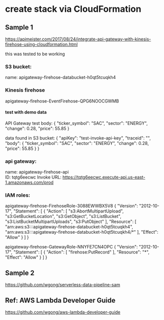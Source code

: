 # create stack via CloudFormation


## Sample 1 
https://apimeister.com/2017/08/24/integrate-api-gateway-with-kinesis-firehose-using-cloudformation.html

this was tested to be working


### S3 bucket: 
name: apigateway-firehose-databucket-h0qt5tcuqkh4

### Kinesis firehose
apigateway-firehose-EventFirehose-QPG6NOOCGWMB

#### test with demo data

API Gateway test body:
{
    "ticker_symbol": "SAC",
    "sector": "ENERGY",
    "change": 0.28,
    "price": 55.85
}

data found in S3 bucket:
{
    "apiKey": "test-invoke-api-key",
    "traceid": "",
    "body": {
        "ticker_symbol": "SAC",
        "sector": "ENERGY",
        "change": 0.28,
        "price": 55.85
    }
}

### api gateway:
name: apigateway-firehose-api		
ID: tqtg6eecwc
Invoke URL: https://tqtg6eecwc.execute-api.us-east-1.amazonaws.com/prod

### IAM roles:
apigateway-firehose-FirehoseRole-3088EWWBX5V8
{
    "Version": "2012-10-17",
    "Statement": [
        {
            "Action": [
                "s3:AbortMultipartUpload",
                "s3:GetBucketLocation",
                "s3:GetObject",
                "s3:ListBucket",
                "s3:ListBucketMultipartUploads",
                "s3:PutObject"
            ],
            "Resource": [
                "arn:aws:s3:::apigateway-firehose-databucket-h0qt5tcuqkh4",
                "arn:aws:s3:::apigateway-firehose-databucket-h0qt5tcuqkh4/*"
            ],
            "Effect": "Allow"
        }
    ]
}

apigateway-firehose-GatewayRole-NNYFE7CN4OPC
{
    "Version": "2012-10-17",
    "Statement": [
        {
            "Action": [
                "firehose:PutRecord"
            ],
            "Resource": "*",
            "Effect": "Allow"
        }
    ]
}


## Sample 2
https://github.com/wgong/serverless-data-pipeline-sam

## Ref: AWS Lambda Developer Guide
https://github.com/wgong/aws-lambda-developer-guide
